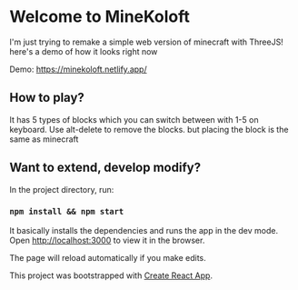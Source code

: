 # Welcome to MineKoloft

I'm just trying to remake a simple web version of minecraft with ThreeJS!
here's a demo of how it looks right now

Demo: https://minekoloft.netlify.app/

## How to play?

It has 5 types of blocks which you can switch between with 1-5 on keyboard.
Use alt-delete to remove the blocks. but placing the block is the same as minecraft

## Want to extend, develop modify?

In the project directory, run:

### `npm install && npm start`

It basically installs the dependencies and runs the app in the dev mode.<br />
Open [http://localhost:3000](http://localhost:3000) to view it in the browser.

The page will reload automatically if you make edits.<br />

This project was bootstrapped with [Create React App](https://github.com/facebook/create-react-app).
